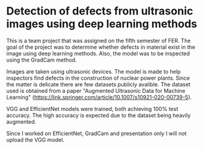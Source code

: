 # Detection of defects from ultrasonic images using deep learning methods

This is a team project that was assigned on the fifth semester of FER.
The goal of the project was to determine whether defects in material exist in the image using deep learning methods. Also, the model was to be inspected using the GradCam method.

Images are taken using ultrasonic devices. The model is made to help inspectors find defects in the construction of nuclear power plants. Since the matter is delicate there are few datasets publicly avalible. The dataset used is obtained from a paper "Augmented Ultrasonic Data for Machine Learning" (https://link.springer.com/article/10.1007/s10921-020-00739-5).

VGG and EfficientNet models were trained, both achieving 100% test accuracy. The high accuracy is expected due to the dataset being heavily augmented.

Since I worked on EfficientNet, GradCam and presentation only I will not upload the VGG model.

